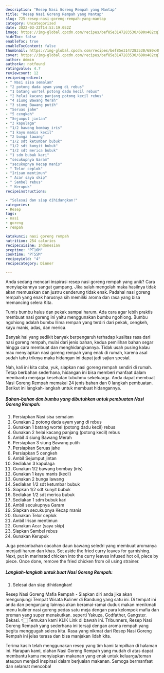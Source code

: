 ```yaml
---
description: "Resep Nasi Goreng Rempah yang Mantap"
title: "Resep Nasi Goreng Rempah yang Mantap"
slug: 725-resep-nasi-goreng-rempah-yang-mantap
category: Uncategorized
date: 2022-03-22T14:53:19.052Z
image: https://img-global.cpcdn.com/recipes/bef85e3147283530/680x482cq70/nasi-goreng-rempah-foto-resep-utama.jpg
hideToc: false
enableToc: true
enableTocContent: false
thumbnail: https://img-global.cpcdn.com/recipes/bef85e3147283530/680x482cq70/nasi-goreng-rempah-foto-resep-utama.jpg
cover: https://img-global.cpcdn.com/recipes/bef85e3147283530/680x482cq70/nasi-goreng-rempah-foto-resep-utama.jpg
author: Admin
authorAv: notfound
ratingvalue: 4.7
reviewcount: 12
recipeingredient:
- " Nasi sisa semalam"
- "2 potong dada ayam yang di rebus"
- "1 batang wortel potong dadu kecil rebus"
- "2 helai kacang panjang potong kecil rebus"
- "4 siung Bawang Merah"
- "3 siung Bawang putih"
- "Seruas jahe"
- "5 cengkeh"
- "Sejumput jintan"
- "3 kapulaga"
- "1/2 bawang bombay iris"
- "1 kayu manis kecil"
- "2 bunga lawang"
- "1/2 sdt ketumbar bubuk"
- "1/2 sdt kunyit bubuk"
- "1/2 sdt merica bubuk"
- "1 sdm bubuk kari"
- "secukupnya Garam"
- "secukupnya Kecap manis"
- " Telor ceplok"
- "Irisan mentimun"
- " Acar saya skip"
- " Sambel rebus"
- " Kerupuk"
recipeinstructions:

- "Selesai dan siap dihidangkan!"
categories:
- Resep
tags:
- nasi
- goreng
- rempah

katakunci: nasi goreng rempah 
nutrition: 254 calories
recipecuisine: Indonesian
preptime: "PT16M"
cooktime: "PT55M"
recipeyield: "4"
recipecategory: Dinner

---
```





Anda sedang mencari inspirasi resep nasi goreng rempah yang unik? Cara menyiapkannya sangat gampang. Jika salah mengolah maka hasilnya tidak akan memuaskan dan justru cenderung tidak enak. Padahal nasi goreng rempah yang enak harusnya sih memiliki aroma dan rasa yang bisa memancing selera Kita.





Tumis bumbu halus dan pekak sampai harum. Ada cara agar lebih praktis membuat nasi goreng ini yaitu menggunakan bumbu ngohiong. Bumbu ngohiong adalah bumbu llima rempah yang terdiri dari pekak, cengkeh, kayu manis, adas, dan merica.

Banyak hal yang sedikit banyak berpengaruh terhadap kualitas rasa dari nasi goreng rempah, mulai dari jenis bahan, kedua pemilihan bahan segar hingga cara membuat dan menghidangkannya. Tidak usah pusing kalau mau menyiapkan nasi goreng rempah yang enak di rumah, karena asal sudah tahu triknya maka hidangan ini dapat jadi sajian spesial.






Nah, kali ini kita coba, yuk, siapkan nasi goreng rempah sendiri di rumah. Tetap berbahan sederhana, hidangan ini bisa memberi manfaat dalam membantu menjaga kesehatan tubuhmu sekeluarga. Anda dapat membuat Nasi Goreng Rempah memakai 24 jenis bahan dan 0 langkah pembuatan. Berikut ini langkah-langkah untuk membuat hidangannya.

<!--inarticleads1-->

##### Bahan-bahan dan bumbu yang dibutuhkan untuk pembuatan Nasi Goreng Rempah:

1. Persiapkan  Nasi sisa semalam
1. Gunakan 2 potong dada ayam yang di rebus
1. Gunakan 1 batang wortel (potong dadu kecil) rebus
1. Gunakan 2 helai kacang panjang (potong kecil) rebus
1. Ambil 4 siung Bawang Merah
1. Persiapkan 3 siung Bawang putih
1. Persiapkan Seruas jahe
1. Persiapkan 5 cengkeh
1. Ambil Sejumput jintan
1. Sediakan 3 kapulaga
1. Gunakan 1/2 bawang bombay (iris)
1. Gunakan 1 kayu manis (kecil)
1. Gunakan 2 bunga lawang
1. Sediakan 1/2 sdt ketumbar bubuk
1. Siapkan 1/2 sdt kunyit bubuk
1. Sediakan 1/2 sdt merica bubuk
1. Sediakan 1 sdm bubuk kari
1. Ambil secukupnya Garam
1. Siapkan secukupnya Kecap manis
1. Gunakan  Telor ceplok
1. Ambil Irisan mentimun
1. Gunakan  Acar (saya skip)
1. Siapkan  Sambel rebus
1. Gunakan  Kerupuk


Juga penambahan cacahan daun bawang seledri yang membuat aromanya menjadi harum dan khas. Set aside the fried curry leaves for garnishing. Next, put in marinated chicken into the curry leaves infused hot oil, piece by piece. Once done, remove the fried chicken from oil using strainer. 

<!--inarticleads2-->

##### Langkah-langkah untuk buat Nasi Goreng Rempah:


1. Selesai dan siap dihidangkan!

Resep Nasi Goreng Mafia Rempah - Siapkan diri anda jika akan mengunjungi Tempat Wisata Kuliner di Bandung yang satu ini. Di tempat ini anda dan pengunjung lainnya akan beramai-ramai duduk makan menikmati menu kuliner nasi goreng pedas satu meja dengan para kelompok mafia dan preman yang super menakutkan. seperti Yakuza, Godfather, Gangster. Bekasi. 👇🏻 Temukan kami KLIK Link di bawah ini. Tribunners, Resep Nasi Goreng Rempah yang sederhana ini tersaji dengan aroma rempah yang begitu menggugah selera kita. Rasa yang nikmat dari Resep Nasi Goreng Rempah ini jelas terasa dan bisa manjakan lidah kita. 

Terima kasih telah menggunakan resep yang tim kami tampilkan di halaman ini. Harapan kami, olahan Nasi Goreng Rempah yang mudah di atas dapat membantu kamu menyiapkan makanan yang enak untuk keluarga/teman ataupun menjadi inspirasi dalam berjualan makanan. Semoga bermanfaat dan selamat mencoba!
